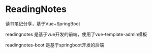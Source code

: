# ReadingNotes
读书笔记分享，基于Vue+SpringBoot

readingnotes 是基于vue开发的前端，使用了vue-template-admin模板

readingnotes-boot 是基于springboot开发的后端
